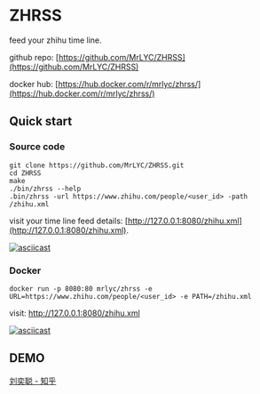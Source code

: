 # ZHRSS

feed your zhihu time line.

github repo: [https://github.com/MrLYC/ZHRSS](https://github.com/MrLYC/ZHRSS)

docker hub: [https://hub.docker.com/r/mrlyc/zhrss/](https://hub.docker.com/r/mrlyc/zhrss/)



## Quick start

### Source code

```shell
git clone https://github.com/MrLYC/ZHRSS.git
cd ZHRSS
make
./bin/zhrss --help
.bin/zhrss -url https://www.zhihu.com/people/<user_id> -path /zhihu.xml
```

visit your time line feed details: [http://127.0.0.1:8080/zhihu.xml](http://127.0.0.1:8080/zhihu.xml).

[![asciicast](https://asciinema.org/a/8j02jndmossozyh3oh98hajfp.png)](https://asciinema.org/a/8j02jndmossozyh3oh98hajfp?autoplay=true&speed=2)

### Docker 

```shell
docker run -p 8080:80 mrlyc/zhrss -e URL=https://www.zhihu.com/people/<user_id> -e PATH=/zhihu.xml
```

visit: http://127.0.0.1:8080/zhihu.xml

[![asciicast](https://asciinema.org/a/eyur384ud459b53j9l6091ala.png)](https://asciinema.org/a/eyur384ud459b53j9l6091ala?autoplay=true&speed=2)



## DEMO

[刘奕聪 - 知乎](https://zhrss.arukascloud.io/)

